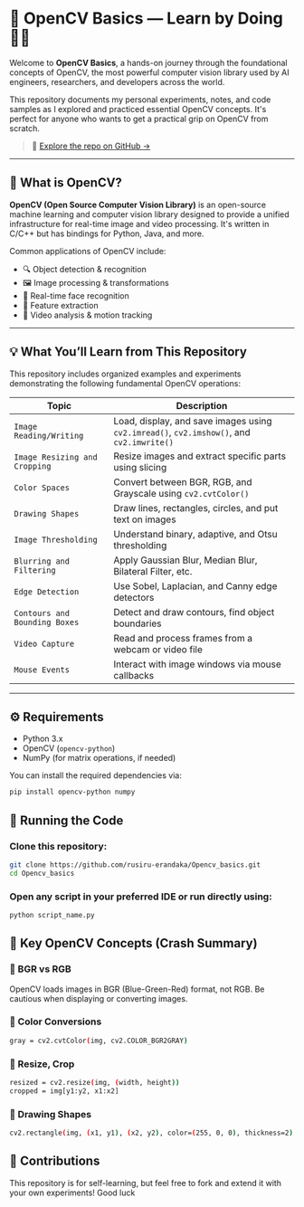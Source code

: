 # 🧠 OpenCV Basics — Learn by Doing 👨‍💻

Welcome to **OpenCV Basics**, a hands-on journey through the foundational concepts of OpenCV, the most powerful computer vision library used by AI engineers, researchers, and developers across the world.

This repository documents my personal experiments, notes, and code samples as I explored and practiced essential OpenCV concepts. It's perfect for anyone who wants to get a practical grip on OpenCV from scratch.

> 📍 [Explore the repo on GitHub →](https://github.com/rusiru-erandaka/Opencv_basics)

---

## 🧐 What is OpenCV?

**OpenCV (Open Source Computer Vision Library)** is an open-source machine learning and computer vision library designed to provide a unified infrastructure for real-time image and video processing. It's written in C/C++ but has bindings for Python, Java, and more.

Common applications of OpenCV include:

- 🔍 Object detection & recognition
- 🖼 Image processing & transformations
- 📸 Real-time face recognition
- 🧮 Feature extraction
- 🎥 Video analysis & motion tracking

---

## 💡 What You’ll Learn from This Repository

This repository includes organized examples and experiments demonstrating the following fundamental OpenCV operations:

| Topic | Description |
|-------|-------------|
| `Image Reading/Writing` | Load, display, and save images using `cv2.imread()`, `cv2.imshow()`, and `cv2.imwrite()` |
| `Image Resizing and Cropping` | Resize images and extract specific parts using slicing |
| `Color Spaces` | Convert between BGR, RGB, and Grayscale using `cv2.cvtColor()` |
| `Drawing Shapes` | Draw lines, rectangles, circles, and put text on images |
| `Image Thresholding` | Understand binary, adaptive, and Otsu thresholding |
| `Blurring and Filtering` | Apply Gaussian Blur, Median Blur, Bilateral Filter, etc. |
| `Edge Detection` | Use Sobel, Laplacian, and Canny edge detectors |
| `Contours and Bounding Boxes` | Detect and draw contours, find object boundaries |
| `Video Capture` | Read and process frames from a webcam or video file |
| `Mouse Events` | Interact with image windows via mouse callbacks |

---

## ⚙️ Requirements

- Python 3.x
- OpenCV (`opencv-python`)
- NumPy (for matrix operations, if needed)

You can install the required dependencies via:


```bash
pip install opencv-python numpy
```

##  🚀 Running the Code

### Clone this repository:
 ```bash
git clone https://github.com/rusiru-erandaka/Opencv_basics.git
cd Opencv_basics
```

### Open any script in your preferred IDE or run directly using:

```bash
python script_name.py
```

## 🧠 Key OpenCV Concepts (Crash Summary)

### 📘 BGR vs RGB

OpenCV loads images in BGR (Blue-Green-Red) format, not RGB. Be cautious when displaying or converting images.

### 🔄 Color Conversions

```bash
gray = cv2.cvtColor(img, cv2.COLOR_BGR2GRAY)
```

### 📏 Resize, Crop

```bash
resized = cv2.resize(img, (width, height))
cropped = img[y1:y2, x1:x2]
```

### 🧱 Drawing Shapes

```bash
cv2.rectangle(img, (x1, y1), (x2, y2), color=(255, 0, 0), thickness=2)
```

## 🙌 Contributions

This repository is for self-learning, but feel free to fork and extend it with your own experiments! Good luck




